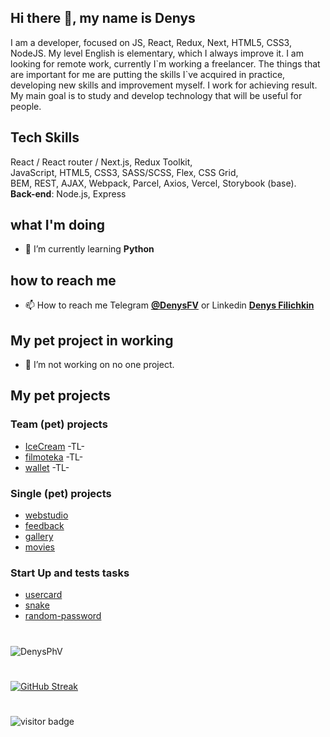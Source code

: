 <!-- @format -->

## Hi there 👋, my name is Denys

<p>
I am a developer, focused on JS, React, Redux, Next, HTML5, CSS3, NodeJS. My level English is elementary, which I always improve it. I am looking for remote work, currently I`m working a freelancer. The things that are important for me are putting the skills I`ve acquired in practice, developing new skills and improvement myself.
I work for achieving result. My main goal is to study and develop technology that will be useful for people.
</p>

## Tech Skills

React / React router / Next.js, Redux Toolkit, <br/>
JavaScript, HTML5, CSS3, SASS/SCSS, Flex, CSS Grid, <br/>
BEM, REST, AJAX, Webpack, Parcel, Axios, Vercel, Storybook (base).
<br/>
**Back-end**: Node.js, Express

## what I'm doing

- 🌱 I’m currently learning **Python**

## how to reach me

- 📫 How to reach me Telegram **[@DenysFV](https://t.me/DenysFV)** or Linkedin **[Denys Filichkin](linkedin.com/in/denys-filichkin-30483390)**

## My pet project in working

- 🔭 I’m not working on no one project.

## My pet projects

### Team (pet) projects

- [IceCream](https://github.com/DenysPhV/project_group_4) -TL-
- [filmoteka](https://github.com/DenysPhV/project_group_2) -TL-
- [wallet](https://github.com/DenysPhV/project_group_2-front) -TL-

### Single (pet) projects

- [webstudio](https://github.com/DenysPhV/goit-markup-hw-08)
- [feedback](https://github.com/DenysPhV/goit-react-hw-04-hooks-feedback)
- [gallery](https://github.com/DenysPhV/goit-react-hw-04-hooks-images)
- [movies](https://github.com/DenysPhV/goit-react-hw-04-movies)

### Start Up and tests tasks

- [usercard](https://github.com/DenysPhV/USERCARD)
- [snake](https://github.com/DenysPhV/test-full-snake)
- [random-password](https://github.com/DenysPhV/random-password)

#

<img src="https://github-readme-stats.vercel.app/api?username=DenysPhV&show_icons=true&theme=vue" alt="DenysPhV" />

#

[![GitHub Streak](http://github-readme-streak-stats.herokuapp.com?user=DenysPhV&theme=vue&date_format=j%20M%5B%20Y%5D)](https://git.io/streak-stats)

#

![visitor badge](https://visitor-badge.glitch.me/badge?page_id=DenysPhV.visitor-badge&left_text=My%20Page%20Visitors)
